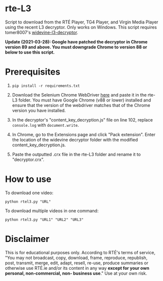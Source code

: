 # rte-L3
Script to download from the RTÉ Player, TG4 Player, and Virgin Media Player using the recent L3 decryptor. Only works on Windows. This script requires tomer8007's [widevine-l3-decryptor](https://github.com/tomer8007/widevine-l3-decryptor/tree/ed8a97745c69b8cc0fc7f59cec9474b216b49e16).

**Update (2021-03-28): Google have patched the decryptor in Chrome version 89 and above. You must downgrade Chrome to version 88 or below to use this script.**

# Prerequisites
1. `pip install -r requirements.txt`

2. Download the Selenium Chrome WebDriver [here](https://chromedriver.chromium.org/downloads) and paste it in the rte-L3 folder. You must have Google Chrome (v88 or lower) installed and ensure that the version of the webdriver matches that of the Chrome version you have installed.

3. In the decryptor's "content_key_decryption.js" file on line 102, replace `console.log` with `document.write`.

4. In Chrome, go to the Extensions page and click "Pack extension". Enter the location of the widevine decryptor folder with the modified content_key_decryption.js.

5. Paste the outputted .crx file in the rte-L3 folder and rename it to "decryptor.crx".

# How to use
To download one video:

`python rtel3.py "URL"`

To download multiple videos in one command:

`python rtel3.py "URL1" "URL2" "URL3"`

# Disclaimer
This is for educational purposes only. According to RTÉ's terms of service, "You may not broadcast, copy, download, frame, reproduce, republish, post, transmit, merge, edit, adapt, resell, re-use, produce summaries or otherwise use RTÉ.ie and/or its content in any way **except for your own personal, non-commercial, non- business use**." Use at your own risk.
